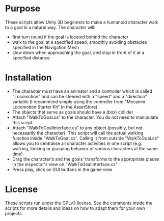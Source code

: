 # Purpose
These scripts allow Unity 3D beginners to make a humanoid character walk to a goal in a natural way. The character will:
* first turn round if the goal is located behind the character
* walk to the goal at a specified speed, smoothly avoiding obstacles specified in the Navigation Mesh
* slow down when approaching the goal, and stop in front of it at a specified distance

# Installation
* The character must have an animator and a controller which is called "Locomotion" and can be steered with a "speed" and a "direction" variable (I recommend simply using the controller from "Mecanim Locomotion Starter Kit" in the AssetStore)
* The objects that serve as goals should have a (box) collider
* Attach "WalkToGoal.cs" to the character. You do not need to manipulate this script.
* Attach "WalkToGoalInterface.cs" to any object (possibly, but not necessarily the character). This script will call the actual walking function inside "WalkToGoal.cs". Calling it from outside "WalkToGoal.cs" allows you to centralise all character activities in one script (e.g. walking, looking or grasping behavior of various characters at the same time)
* Drag the character's and the goals' transforms to the appropriate places in the inspector's view on "WalkToGoalInterface.cs"
* Press play, click on GUI buttons in the game view

# License
These scripts run under the GPLv3 license. See the comments inside the scripts for more details and ideas on how to adapt them for your own projects.

